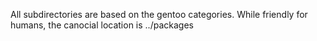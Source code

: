 All subdirectories are based on the gentoo categories.
While friendly for humans, the canocial location is ../packages

